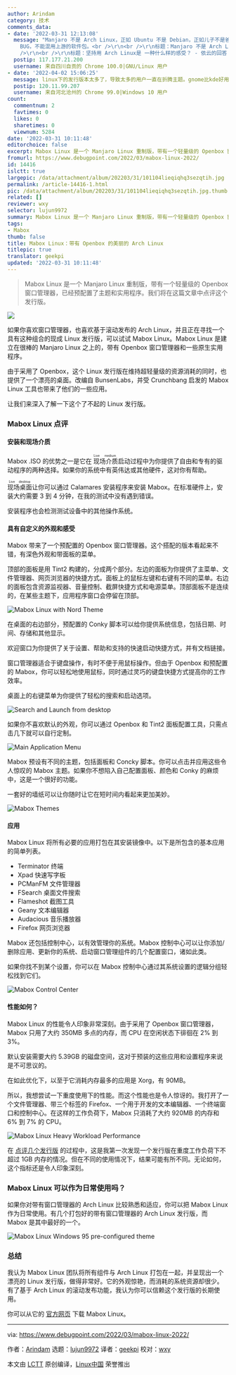 ```yaml
---
author: Arindam
category: 技术
comments_data:
- date: '2022-03-31 12:13:08'
  message: "Manjaro 不是 Arch Linux，正如 Ubuntu 不是 Debian，正如儿子不是爸爸。在我看来，只要一个下游发行版，从有自己的软件源开始，就和上游开始分家了。然后就有了只属于自己的
    BUG，不能混用上游的软件包。<br />\r\n<br />\r\n标题：Manjaro 不是 Arch Linux<br />\r\n链接：amane-live.fars.ee/2018/12/17/manjaro-and-arch<br
    />\r\n<br />\r\n标题：坚持用 Arch Linux是 一种什么样的感受？ - 依云的回答 - 知乎<br />\r\n链接：zhihu.com/question/319726368/answer/1050315706"
  postip: 117.177.21.200
  username: 来自四川自贡的 Chrome 100.0|GNU/Linux 用户
- date: '2022-04-02 15:06:25'
  message: linux下的发行版本太多了，导致太多的用户一直在折腾主题。gnome比kde好用，平铺桌面比堆叠好用，openbox比gnome、kde轻量快捷。i3比awesome配置简单好看，xfce也不错哦，希望你永远也不理解这些东西。
  postip: 120.11.99.207
  username: 来自河北沧州的 Chrome 99.0|Windows 10 用户
count:
  commentnum: 2
  favtimes: 0
  likes: 0
  sharetimes: 0
  viewnum: 5284
date: '2022-03-31 10:11:48'
editorchoice: false
excerpt: Mabox Linux 是一个 Manjaro Linux 重制版，带有一个轻量级的 Openbox 窗口管理器，已经预配置了主题和实用程序。我们将在这篇文章中点评这个发行版。
fromurl: https://www.debugpoint.com/2022/03/mabox-linux-2022/
id: 14416
islctt: true
largepic: /data/attachment/album/202203/31/101104lieqiqhq3sezqtih.jpg
permalink: /article-14416-1.html
pic: /data/attachment/album/202203/31/101104lieqiqhq3sezqtih.jpg.thumb.jpg
related: []
reviewer: wxy
selector: lujun9972
summary: Mabox Linux 是一个 Manjaro Linux 重制版，带有一个轻量级的 Openbox 窗口管理器，已经预配置了主题和实用程序。我们将在这篇文章中点评这个发行版。
tags:
- Mabox
thumb: false
title: Mabox Linux：带有 Openbox 的美丽的 Arch Linux
titlepic: true
translator: geekpi
updated: '2022-03-31 10:11:48'
---
```



> 
> Mabox Linux 是一个 Manjaro Linux 重制版，带有一个轻量级的 Openbox 窗口管理器，已经预配置了主题和实用程序。我们将在这篇文章中点评这个发行版。
> 
> 
> 


![](/data/attachment/album/202203/31/101104lieqiqhq3sezqtih.jpg)


如果你喜欢窗口管理器，也喜欢基于滚动发布的 Arch Linux，并且正在寻找一个具有这种组合的现成 Linux 发行版，可以试试 Mabox Linux。Mabox Linux 是建立在很棒的 Manjaro Linux 之上的，带有 Openbox 窗口管理器和一些原生实用程序。


由于采用了 Openbox，这个 Linux 发行版在维持超轻量级的资源消耗的同时，也提供了一个漂亮的桌面。改编自 BunsenLabs，并受 Crunchbang 启发的 Mabox Linux 工具也带来了他们的一些应用。


让我们来深入了解一下这个了不起的 Linux 发行版。


### Mabox Linux 点评


#### 安装和现场介质


Mabox .ISO 的优势之一是它在<ruby> 现场介质 <rt>  Live medium </rt></ruby>启动过程中为你提供了自由和专有的驱动程序的两种选择。如果你的系统中有英伟达或其他硬件，这对你有帮助。


<ruby> 现场桌面 <rt>  Live desktop </rt></ruby>让你可以通过 Calamares 安装程序来安装 Mabox。在标准硬件上，安装大约需要 3 到 4 分钟，在我的测试中没有遇到错误。


安装程序也会检测测试设备中的其他操作系统。


#### 具有自定义的外观和感受


Mabox 带来了一个预配置的 Openbox 窗口管理器。这个搭配的版本看起来不错，有深色外观和带面板的菜单。


顶部的面板是用 Tint2 构建的，分成两个部分。左边的面板为你提供了主菜单、文件管理器、网页浏览器的快捷方式。面板上的鼠标左键和右键有不同的菜单。右边的面板包含资源监视器、音量控制、截屏快捷方式和电源菜单。顶部面板不是连续的，在某些主题下，应用程序窗口会停留在顶部。


![Mabox Linux with Nord Theme](/data/attachment/album/202203/31/101148njtz2lhcc2jz8mh8.jpg)


在桌面的右边部分，预配置的 Conky 脚本可以给你提供系统信息，包括日期、时间、存储和其他显示。


欢迎窗口为你提供了关于设置、帮助和支持的快速启动快捷方式，并有文档链接。


窗口管理器适合于键盘操作，有时不便于用鼠标操作。但由于 Openbox 和预配置的 Mabox，你可以轻松地使用鼠标，同时通过灵巧的键盘快捷方式提高你的工作效率。


桌面上的右键菜单为你提供了轻松的搜索和启动选项。


![Search and Launch from desktop](/data/attachment/album/202203/31/101148h0yq1ko11f7pzqpy.jpg)


如果你不喜欢默认的外观，你可以通过 Openbox 和 Tint2 面板配置工具，只需点击几下就可以自行定制。


![Main Application Menu](/data/attachment/album/202203/31/101148bd3kedkk4btdj0ej.jpg)


Mabox 预设有不同的主题，包括面板和 Concky 脚本。你可以点击并应用这些令人惊叹的 Mabox 主题。如果你不想陷入自己配置面板、颜色和 Conky 的麻烦中，这是一个很好的功能。


一套好的墙纸可以让你随时让它在短时间内看起来更加美妙。


![Mabox Themes](/data/attachment/album/202203/31/101148i5d7g99tk9ba9gih.jpg)


#### 应用


Mabox Linux 将所有必要的应用打包在其安装镜像中。以下是所包含的基本应用的简单列表。


* Terminator 终端
* Xpad 快速写字板
* PCManFM 文件管理器
* FSearch 桌面文件搜索
* Flameshot 截图工具
* Geany 文本编辑器
* Audacious 音乐播放器
* Firefox 网页浏览器


Mabox 还包括控制中心，以有效管理你的系统。Mabox 控制中心可以让你添加/删除应用、更新你的系统、启动窗口管理组件的几个配置窗口，诸如此类。


如果你找不到某个设置，你可以在 Mabox 控制中心通过其系统设置的逻辑分组轻松找到它们。


![Mabox Control Center](/data/attachment/album/202203/31/101149bq5f8mb8tmqfsbwg.jpg)


#### 性能如何？


Mabox Linux 的性能令人印象非常深刻。由于采用了 Openbox 窗口管理器，Mabox 只用了大约 350MB 多点的内存，而 CPU 在空闲状态下徘徊在 2% 到 3%。


默认安装需要大约 5.39GB 的磁盘空间，这对于预装的这些应用和设置程序来说是不可思议的。


在如此优化下，以至于它消耗内存最多的应用是 Xorg，有 90MB。


所以，我想尝试一下重度使用下的性能。而这个性能也是令人惊讶的。我打开了一个文件管理器、带三个标签的 Firefox、一个用于开发的文本编辑器、一个终端窗口和控制中心。在这样的工作负荷下，Mabox 只消耗了大约 920MB 的内存和 6% 到 7% 的 CPU。


![Mabox Linux Heavy Workload Performance](/data/attachment/album/202203/31/101149s0mmnaz088j5ou1j.jpg)


在 [点评几个发行版](https://www.debugpoint.com/tag/linux-distro-review) 的过程中，这是我第一次发现一个发行版在重度工作负荷下不超过 1GB 内存的情况。但在不同的使用情况下，结果可能有所不同。无论如何，这个指标还是令人印象深刻。


### Mabox Linux 可以作为日常使用吗？


如果你对带有窗口管理器的 Arch Linux 比较熟悉和适应，你可以把 Mabox Linux 作为日常使用。有几个打包好的带有窗口管理器的 Arch Linux 发行版，而 Mabox 是其中最好的一个。


![Mabox Linux Windows 95 pre-configured theme](/data/attachment/album/202203/31/101149m7t3h3d3a71vy99a.jpg)


### 总结


我认为 Mabox Linux 团队将所有组件与 Arch Linux 打包在一起，并呈现出一个漂亮的 Linux 发行版，做得非常好。它的外观惊艳，而消耗的系统资源却很少。有了基于 Arch Linux 的滚动发布功能，我认为你可以信赖这个发行版的长期使用。


你可以从它的 [官方网页](https://maboxlinux.org/) 下载 Mabox Linux。




---


via: <https://www.debugpoint.com/2022/03/mabox-linux-2022/>


作者：[Arindam](https://www.debugpoint.com/author/admin1/) 选题：[lujun9972](https://github.com/lujun9972) 译者：[geekpi](https://github.com/geekpi) 校对：[wxy](https://github.com/wxy)


本文由 [LCTT](https://github.com/LCTT/TranslateProject) 原创编译，[Linux中国](https://linux.cn/) 荣誉推出
